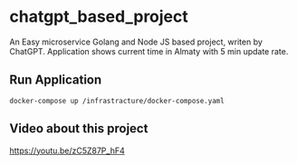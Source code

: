 # chatgpt_based_project
An Easy microservice Golang and Node JS based project, writen by ChatGPT. 
Application shows current time in Almaty with 5 min update rate.

## Run Application
```
docker-compose up /infrastracture/docker-compose.yaml
```

## Video about this project
https://youtu.be/zC5Z87P_hF4
